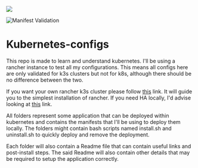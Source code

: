 ![](https://kubernetes.io/images/kubernetes-horizontal-color.png)

![Manifest Validation](https://github.com/Naman1997/kubernetes-configs/workflows/Manifest%20Validation/badge.svg)

# Kubernetes-configs
This repo is made to learn and understand kubernetes. I'll be using a rancher instance to test all my configurations. This means all configs here are only validated for k3s clusters but not for k8s, although there should be no difference between the two.

If you want your own rancher k3s cluster please follow [this](https://rancher.com/docs/rancher/v2.x/en/installation/other-installation-methods/single-node-docker/) link. It will guide you to the simplest installation of rancher. If you need HA locally, I'd advise looking at [this](https://rancher.com/docs/rancher/v2.x/en/installation/install-rancher-on-k8s/chart-options/) link.

All folders represent some application that can be deployed within kubernetes and contains the manifests that I'll be using to deploy them locally. The folders might contain bash scripts named install.sh and uninstall.sh to quickly deploy and remove the deployment.

Each folder will also contain a Readme file that can contain useful links and post-install steps. The said Readme will also contain other details that may be required to setup the application correctly.

